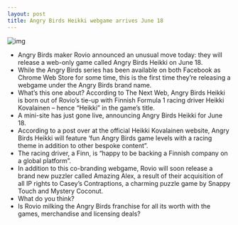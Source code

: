 ```yaml
---
layout: post
title: Angry Birds Heikki webgame arrives June 18
---
```

![img](http://media.idownloadblog.com/wp-content/uploads/2012/05/Angry-Birds-Heikki-teaser.jpeg)
* Angry Birds maker Rovio announced an unusual move today: they will release a web-only game called Angry Birds Heikki on June 18.
* While the Angry Birds series has been available on both Facebook as Chrome Web Store for some time, this is the first time they’re releasing a webgame under the Angry Birds brand name.
* What’s this one about? According to The Next Web, Angry Birds Heikki is born out of Rovio’s tie-up with Finnish Formula 1 racing driver Heikki Kovalainen – hence “Heikki” in the game’s title.
* A mini-site has just gone live, announcing Angry Birds Heikki for June 18.
* According to a post over at the official Heikki Kovalainen website, Angry Birds Heikki will feature ‘fun Angry Birds game levels with a racing theme in addition to other bespoke content”.
* The racing driver, a Finn, is “happy to be backing a Finnish company on a global platform”.
* In addition to this co-branding webgame, Rovio will soon release a brand new puzzler called Amazing Alex, a result of their acquisition of all IP rights to Casey’s Contraptions, a charming puzzle game by Snappy Touch and Mystery Coconut.
* What do you think?
* Is Rovio milking the Angry Birds franchise for all its worth with the games, merchandise and licensing deals?

